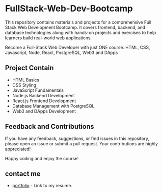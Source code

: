# FullStack-Web-Dev-Bootcamp
This repository contains materials and projects for a comprehensive Full Stack Web Development Bootcamp. It covers frontend, backend, and database technologies along with hands-on projects and exercises to help learners build real-world web applications.

Become a Full-Stack Web Developer with just ONE course. HTML, CSS, Javascript, Node, React, PostgreSQL, Web3 and DApps

## Project Contain 
- HTML Basics
- CSS Styling
- JavaScript Fundamentals
- Node.js Backend Development
- React.js Frontend Development
- Database Management with PostgreSQL
- Web3 and DApps Development


## Feedback and Contributions
If you have any feedback, suggestions, or find issues in this repository, please open an issue or submit a pull request. Your contributions are highly appreciated!

Happy coding and enjoy the course!

## contact me
- [portfolio](https://justaddisu.github.io/My-Resume/) - Link to my resume.
